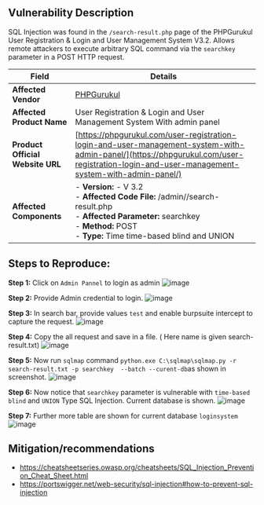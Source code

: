 ## Vulnerability Description

SQL Injection was found in the `/search-result.php` page of the PHPGurukul User Registration & Login and User Management System V3.2. Allows remote attackers to execute arbitrary SQL command  via the `searchkey` parameter in a POST HTTP request.


| **Field**                        | **Details**                                                                                                                                                                                |
|----------------------------------|--------------------------------------------------------------------------------------------------------------------------------------------------------------------------------------------|
| **Affected Vendor**              | [PHPGurukul](https://phpgurukul.com/)                                                                                                                                                      |
| **Affected Product Name**        | User Registration & Login and User Management System With admin panel                                                                                                                      |
| **Product Official Website URL** | [https://phpgurukul.com/user-registration-login-and-user-management-system-with-admin-panel/](https://phpgurukul.com/user-registration-login-and-user-management-system-with-admin-panel/) |
| **Affected Components**          | - **Version:** -  V 3.2 <br>- **Affected Code File:** /admin//search-result.php <br>- **Affected Parameter:** searchkey<br>- **Method:** POST <br> - **Type:**  Time time-based blind and UNION                                                       |


## Steps to Reproduce:


**Step 1:** Click on `Admin Pannel` to login as admin
![image](https://github.com/user-attachments/assets/cb6510e4-d0df-4e05-bdf3-0cf6a0d926e4)

**Step 2:** Provide Admin credential to login.
![image](https://github.com/user-attachments/assets/8e2cf6d0-b990-4821-bca7-83d79172575a)

**Step 3:** In search bar, provide values `test` and enable burpsuite intercept to capture the request.
![image](https://github.com/user-attachments/assets/02cbcce7-ef1c-4579-8997-929f25e8cd17)

**Step 4:** Copy the all request and save in a file. ( Here name is given search-result.txt)
![image](https://github.com/user-attachments/assets/3564a10e-4abf-418b-a361-b0cbea1b7734)

**Step 5:** Now run  `sqlmap` command `python.exe C:\sqlmap\sqlmap.py -r search-result.txt -p searchkey  --batch --curent-db`as shown in screenshot.
![image](https://github.com/user-attachments/assets/c50d3812-e402-424e-8e24-020bb549936c)

**Step 6:** Now notice that `searchkey` parameter is vulnerable with `time-based blind` and `UNION` Type SQL Injection. Current database is shown.
![image](https://github.com/user-attachments/assets/1394bc04-a61b-485c-b93a-55fc29ddbc8e)

**Step 7:** Further more table are shown for current database `loginsystem`
![image](https://github.com/user-attachments/assets/56cbcca7-1214-47e2-b96d-cf9728e97deb)


## Mitigation/recommendations

- https://cheatsheetseries.owasp.org/cheatsheets/SQL_Injection_Prevention_Cheat_Sheet.html
- https://portswigger.net/web-security/sql-injection#how-to-prevent-sql-injection


